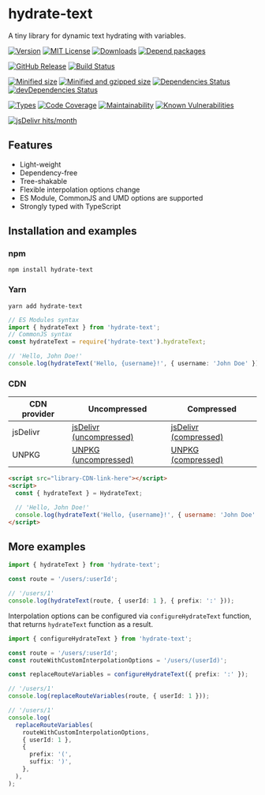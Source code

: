 # hydrate-text

A tiny library for dynamic text hydrating with variables.

[![Version][version-badge]][package-link]
[![MIT License][license-badge]][license-link]
[![Downloads][downloads-badge]][downloads-link]
[![Depend packages][depend-badge]][depend-link]

[![GitHub Release][release-badge]][releases-link]
[![Build Status][build-badge]][builds-link]

[![Minified size][min-size-badge]][size-link]
[![Minified and gzipped size][minzip-size-badge]][size-link]
[![Dependencies Status][dependencies-badge]][dependencies-link]
[![devDependencies Status][dev-dependencies-badge]][dev-dependencies-link]

[![Types][types-badge]][types-link]
[![Code Coverage][coverage-badge]][coverage-link]
[![Maintainability][maintainability-badge]][maintainability-link]
[![Known Vulnerabilities][vulnerabilities-badge]][vulnerabilities-link]

[![jsDelivr hits/month][jsdelivr-hits-per-month-badge]][jsdelivr-hits-per-month-link]

[version-badge]: https://flat.badgen.net/npm/v/hydrate-text
[package-link]: https://www.npmjs.com/package/hydrate-text
[downloads-badge]: https://flat.badgen.net/npm/dt/hydrate-text?color=blue
[downloads-link]: https://npmcharts.com/compare/hydrate-text?interval=30
[depend-badge]: https://flat.badgen.net/npm/dependents/hydrate-text
[depend-link]: https://www.npmjs.com/browse/depended/hydrate-text
[license-badge]: https://flat.badgen.net/github/license/vasilii-kovalev/hydrate-text
[license-link]: https://github.com/vasilii-kovalev/hydrate-text/blob/main/LICENSE
[release-badge]: https://flat.badgen.net/github/release/vasilii-kovalev/hydrate-text
[releases-link]: https://github.com/vasilii-kovalev/hydrate-text/releases
[build-badge]: https://flat.badgen.net/github/status/vasilii-kovalev/hydrate-text
[builds-link]: https://github.com/vasilii-kovalev/hydrate-text/actions?query=workflow%3Abuild-test+branch%3Amain
[min-size-badge]: https://flat.badgen.net/bundlephobia/min/hydrate-text@1.2.7
[minzip-size-badge]: https://flat.badgen.net/bundlephobia/minzip/hydrate-text@1.2.7
[size-link]: https://bundlephobia.com/result?p=hydrate-text@1.2.7
[dependencies-badge]: https://flat.badgen.net/david/dep/vasilii-kovalev/hydrate-text
[dependencies-link]: https://david-dm.org/vasilii-kovalev/hydrate-text
[dev-dependencies-badge]: https://flat.badgen.net/david/dev/vasilii-kovalev/hydrate-text
[dev-dependencies-link]: https://david-dm.org/vasilii-kovalev/hydrate-text?type=dev
[types-badge]: https://flat.badgen.net/npm/types/hydrate-text
[types-link]: https://github.com/vasilii-kovalev/hydrate-text/blob/main/src/index.ts#L3-L24
[maintainability-badge]: https://flat.badgen.net/codeclimate/maintainability/vasilii-kovalev/hydrate-text
[maintainability-link]: https://codeclimate.com/github/vasilii-kovalev/hydrate-text/maintainability
[coverage-badge]: https://flat.badgen.net/coveralls/c/github/vasilii-kovalev/hydrate-text
[coverage-link]: https://coveralls.io/github/vasilii-kovalev/hydrate-text
[vulnerabilities-badge]: https://flat.badgen.net/snyk/vasilii-kovalev/hydrate-text
[vulnerabilities-link]: https://snyk.io/test/github/vasilii-kovalev/hydrate-text
[jsdelivr-hits-per-month-badge]: https://data.jsdelivr.com/v1/package/npm/hydrate-text/badge
[jsdelivr-hits-per-month-link]: https://www.jsdelivr.com/package/npm/hydrate-text?version=1.2.7

## Features

- Light-weight
- Dependency-free
- Tree-shakable
- Flexible interpolation options change
- ES Module, CommonJS and UMD options are supported
- Strongly typed with TypeScript

## Installation and examples

### npm

```shell
npm install hydrate-text
```

### Yarn

```shell
yarn add hydrate-text
```

```typescript
// ES Modules syntax
import { hydrateText } from 'hydrate-text';
// CommonJS syntax
const hydrateText = require('hydrate-text').hydrateText;

// 'Hello, John Doe!'
console.log(hydrateText('Hello, {username}!', { username: 'John Doe' }));
```

### CDN

| CDN provider | Uncompressed                                          | Compressed                                        |
| ------------ | ----------------------------------------------------- | ------------------------------------------------- |
| jsDelivr     | [jsDelivr (uncompressed)][jsdelivr-uncompressed-link] | [jsDelivr (compressed)][jsdelivr-compressed-link] |
| UNPKG        | [UNPKG (uncompressed)][unpkg-uncompressed-link]       | [UNPKG (compressed)][unpkg-compressed-link]       |

[jsdelivr-uncompressed-link]: https://cdn.jsdelivr.net/npm/hydrate-text@1.2.7/dist/umd/index.js
[jsdelivr-compressed-link]: https://cdn.jsdelivr.net/npm/hydrate-text@1.2.7/dist/umd/index.min.js
[unpkg-uncompressed-link]: https://unpkg.com/hydrate-text@1.2.7/dist/umd/index.js
[unpkg-compressed-link]: https://unpkg.com/hydrate-text@1.2.7/dist/umd/index.min.js

```html
<script src="library-CDN-link-here"></script>
<script>
  const { hydrateText } = HydrateText;

  // 'Hello, John Doe!'
  console.log(hydrateText('Hello, {username}!', { username: 'John Doe' }));
</script>
```

## More examples

```typescript
import { hydrateText } from 'hydrate-text';

const route = '/users/:userId';

// '/users/1'
console.log(hydrateText(route, { userId: 1 }, { prefix: ':' }));
```

Interpolation options can be configured via `configureHydrateText` function,
that returns `hydrateText` function as a result.

```typescript
import { configureHydrateText } from 'hydrate-text';

const route = '/users/:userId';
const routeWithCustomInterpolationOptions = '/users/(userId)';

const replaceRouteVariables = configureHydrateText({ prefix: ':' });

// '/users/1'
console.log(replaceRouteVariables(route, { userId: 1 }));

// '/users/1'
console.log(
  replaceRouteVariables(
    routeWithCustomInterpolationOptions,
    { userId: 1 },
    {
      prefix: '(',
      suffix: ')',
    },
  ),
);
```
